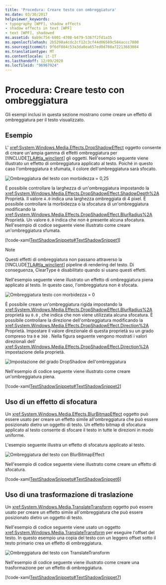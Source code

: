 ```yaml
---
title: 'Procedura: Creare testo con ombreggiatura'
ms.date: 03/30/2017
helpviewer_keywords:
- typography [WPF], shadow effects
- shadow effects in text [WPF]
- text [WPF], shadowed
ms.assetid: 6ab9c754-6001-4708-b479-5367f2fd1a35
ms.openlocfilehash: 2b5298a4cdc2cf12c3cf44d06589c584accc7800
ms.sourcegitcommit: 9f6df084c53a3da0ea657ed0d708a72213683084
ms.translationtype: MT
ms.contentlocale: it-IT
ms.lasthandoff: 12/09/2020
ms.locfileid: "96967924"
---
```

# <a name="how-to-create-text-with-a-shadow"></a>Procedura: Creare testo con ombreggiatura
Gli esempi inclusi in questa sezione mostrano come creare un effetto di ombreggiatura per il testo visualizzato.  
  
## <a name="example"></a>Esempio  
 L' <xref:System.Windows.Media.Effects.DropShadowEffect> oggetto consente di creare un'ampia gamma di effetti ombreggiatura per [!INCLUDE[TLA#tla_winclient](../../../includes/tlasharptla-winclient-md.md)] gli oggetti. Nell'esempio seguente viene illustrato un effetto di ombreggiatura applicato al testo. Poiché in questo caso l'ombreggiatura è sfumata, il colore dell'ombreggiatura sarà sfocato.  
  
 ![Ombreggiatura del testo con morbidezza &#61; 0,25](./media/how-to-create-text-with-a-shadow/drop-shadow-text-effect.jpg)
  
 È possibile controllare la larghezza di un'ombreggiatura impostando la <xref:System.Windows.Media.Effects.DropShadowEffect.ShadowDepth%2A> Proprietà. Il valore `4.0` indica una larghezza ombreggiata di 4 pixel. È possibile controllare la morbidezza o la sfocatura di un'ombreggiatura modificando la <xref:System.Windows.Media.Effects.DropShadowEffect.BlurRadius%2A> Proprietà. Un valore `0.0` indica che non è presente alcuna sfocatura. Nell'esempio di codice seguente viene illustrato come creare un'ombreggiatura sfumata.  
  
 [!code-xaml[TextShadowSnippets#TextShadowSnippet1](~/samples/snippets/csharp/VS_Snippets_Wpf/TextShadowSnippets/CS/SingleShadows.xaml#textshadowsnippet1)]  
  
> [!NOTE]
> Questi effetti di ombreggiatura non passano attraverso la [!INCLUDE[TLA#tla_winclient](../../../includes/tlasharptla-winclient-md.md)] pipeline di rendering del testo. Di conseguenza, ClearType è disabilitato quando si usano questi effetti.  
  
 Nell'esempio seguente viene illustrato un effetto di ombreggiatura piena applicato al testo. In questo caso, l'ombreggiatura non è sfocata.  
  
 ![Ombreggiatura testo con morbidezza &#61; 0](./media/how-to-create-text-with-a-shadow/text-shadow-softness.jpg)
  
 È possibile creare un'ombreggiatura rigida impostando la <xref:System.Windows.Media.Effects.DropShadowEffect.BlurRadius%2A> proprietà su `0.0` , che indica che non viene utilizzata alcuna sfocatura. È possibile controllare la direzione dell'ombreggiatura modificando la <xref:System.Windows.Media.Effects.DropShadowEffect.Direction%2A> Proprietà. Impostare il valore direzionale di questa proprietà su un grado compreso tra `0` e `360` . Nella figura seguente vengono mostrati i valori direzionali dell' <xref:System.Windows.Media.Effects.DropShadowEffect.Direction%2A> impostazione della proprietà.  
  
 ![Impostazione del grado DropShadow dell'ombreggiatura](./media/how-to-create-text-with-a-shadow/drop-shadow-degree-setting.png)
  
 Nell'esempio di codice seguente viene illustrato come creare un'ombreggiatura piena.  
  
 [!code-xaml[TextShadowSnippets#TextShadowSnippet2](~/samples/snippets/csharp/VS_Snippets_Wpf/TextShadowSnippets/CS/SingleShadows.xaml#textshadowsnippet2)]  
  
## <a name="using-a-blur-effect"></a>Uso di un effetto di sfocatura  
 Un <xref:System.Windows.Media.Effects.BlurBitmapEffect> oggetto può essere usato per creare un effetto simile all'ombreggiatura che può essere posizionato dietro un oggetto di testo. Un effetto bitmap di sfocatura applicato al testo consente di sfocare il testo in tutte le direzioni in modo uniforme.  
  
 L'esempio seguente illustra un effetto di sfocatura applicato al testo.  
  
 ![Ombreggiatura del testo con BlurBitmapEffect](./media/how-to-create-text-with-a-shadow/text-shadow-blur-effect.jpg)  
  
 Nell'esempio di codice seguente viene illustrato come creare un effetto di sfocatura.  
  
 [!code-xaml[TextShadowSnippets#TextShadowSnippet6](~/samples/snippets/csharp/VS_Snippets_Wpf/TextShadowSnippets/CS/BlurShadows.xaml#textshadowsnippet6)]  
  
## <a name="using-a-translate-transform"></a>Uso di una trasformazione di traslazione  
 Un <xref:System.Windows.Media.TranslateTransform> oggetto può essere usato per creare un effetto simile all'ombreggiatura che può essere posizionato dietro un oggetto di testo.  
  
 Nell'esempio di codice seguente viene usato un oggetto <xref:System.Windows.Media.TranslateTransform> per eseguire l'offset del testo. In questo esempio una copia del testo con un leggero offset sotto il testo primario crea un effetto di ombreggiatura.  
  
 ![Ombreggiatura del testo con TranslateTransform](./media/how-to-create-text-with-a-shadow/text-transform-shadow-effect.jpg)
  
 Nell'esempio di codice seguente viene illustrato come creare una trasformazione per un effetto di ombreggiatura.  
  
 [!code-xaml[TextShadowSnippets#TextShadowSnippet7](~/samples/snippets/csharp/VS_Snippets_Wpf/TextShadowSnippets/CS/TransformShadows.xaml#textshadowsnippet7)]
